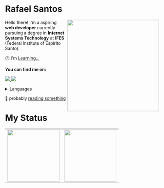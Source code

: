 # Rafael Santos

<img src="https://iili.io/HyiXz8P.png" min-width="300px" max-width="300px" width="300px" align="right">

<p align="left"> 
      Hello there! I'm a aspiring <b>web developer</b> currently pursuing a degree in <b>Internet Systems Technology</b>  at <b>IFES</b> (Federal Institute of Espírito Santo).
</p>

<p align="left">
  🕑 I'm <a href="https://github.com/rafael-s-santos/learning-log">Learning...</a>
</p>

<p align="left">
 <b>You can find me on:</b>
</p>

<p align="left">
<a href="mailto:e.rafael.rss@gmail.com">
  <img src="https://img.shields.io/badge/-Gmail-gray?style=flat-square&labelColor=white&logo=gmail&logoColor=gray&link=mailto:sandypiropodev@gmail.com" />
</a>

<a href="https://www.linkedin.com/in/rafael-ssr/" alt="LinkedIn">
  <img src="https://img.shields.io/badge/-Linkedin-gray?style=flat-square&labelColor=gray&logo=Linkedin&logoColor=white&link=https://www.linkedin.com/in/sandy-piropo-67b113217/"/>
</a>

 <details>
    <summary>Languages</summary>
    
  
  ![Java](https://img.shields.io/badge/Java-100000?style=for-the-badge&logo=CoffeeScript)
  ![Javascript](https://img.shields.io/badge/javascript-100000?style=for-the-badge&logo=JavaScript)
  ![CSS3](https://img.shields.io/badge/css3-100000?style=for-the-badge&logo=css3&logoColor=blue)
  ![HTML5](https://img.shields.io/badge/html-100000?style=for-the-badge&logo=html5)
  ![Python](https://img.shields.io/badge/python-100000?style=for-the-badge&logo=python&logoColor=blue)
  </details>


📖 probably [reading something](https://www.goodreads.com/user/show/103597426-rafael-santos)
  
# My Status
<div>
  <table style="margin: 0 auto;" align="center">
    <tr>
      <td>
        <img height="170px" src="https://github-readme-streak-stats.herokuapp.com/?user=rafael-s-santos&theme=react&hide_border=false"/>
      </td>
      <td>
        <img height="170px" src="https://github-readme-stats.vercel.app/api/top-langs/?username=rafael-s-santos&layout=compact&theme=react&count_private=true"/>
      </td>
    </tr>
  </table>
</div>

